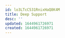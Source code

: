 ```yaml
---
id: lo3LTcC531RnixHaQ8K4M
title: Deep Support
desc: ''
updated: 1644961726971
created: 1644961726971
---
```


